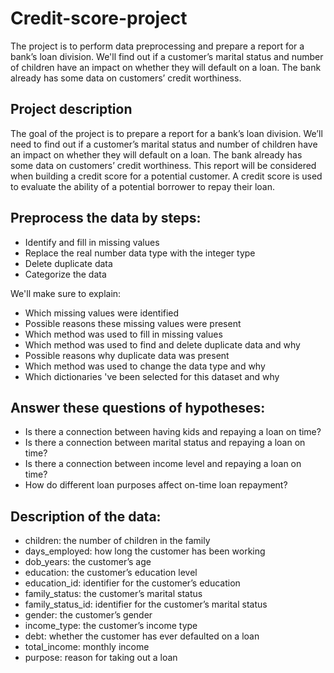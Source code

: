# Credit-score-project
The project is to perform data preprocessing and prepare a report for a bank’s loan division. We'll find out if a customer’s marital status and number of children have an impact on whether they will default on a loan. The bank already has some data on customers’ credit worthiness. 

## Project description
The goal of the project is to prepare a report for a bank’s loan division. We’ll need to find out if a customer’s marital status and number of children have an impact on whether they will default on a loan. The bank already has some data on customers’ credit worthiness.
This report will be considered when building a credit score for a potential customer. A credit score is used to evaluate the ability of a potential borrower to repay their loan.

## Preprocess the data by steps:
-	Identify and fill in missing values
-	Replace the real number data type with the integer type
-	Delete duplicate data
-	Categorize the data

We'll make sure to explain:
-	Which missing values were identified
-	Possible reasons these missing values were present
-	Which method was used to fill in missing values
-	Which method was used to find and delete duplicate data and why
-	Possible reasons why duplicate data was present
-	Which method was used to change the data type and why
-	Which dictionaries 've been selected for this dataset and why


## Answer these questions of hypotheses:
-	Is there a connection between having kids and repaying a loan on time?
-	Is there a connection between marital status and repaying a loan on time?
-	Is there a connection between income level and repaying a loan on time?
-	How do different loan purposes affect on-time loan repayment?

## Description of the data:
-	children: the number of children in the family
-	days_employed: how long the customer has been working
-	dob_years: the customer’s age
-	education: the customer’s education level
-	education_id: identifier for the customer’s education
-	family_status: the customer’s marital status
-	family_status_id: identifier for the customer’s marital status
-	gender: the customer’s gender
-	income_type: the customer’s income type
-	debt: whether the customer has ever defaulted on a loan
-	total_income: monthly income
-	purpose: reason for taking out a loan
